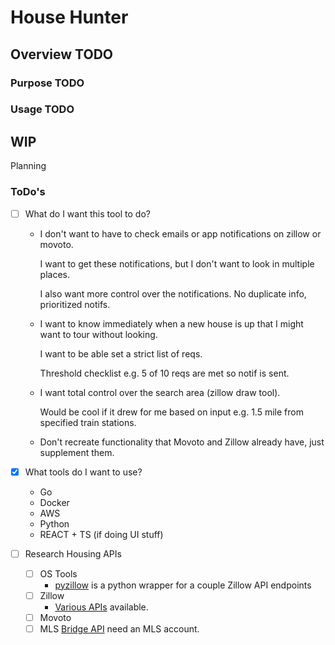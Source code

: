 # House Hunter


## Overview TODO
### Purpose TODO
### Usage TODO


## WIP
Planning

### ToDo's
- [ ] What do I want this tool to do?

  - I don't want to have to check emails or app notifications on zillow or movoto.

    I want to get these notifications, but I don't want to look in multiple places.

    I also want more control over the notifications. No duplicate info, prioritized notifs.

  - I want to know immediately when a new house is up that I might want to tour without looking.

    I want to be able set a strict list of reqs.

    Threshold checklist e.g. 5 of 10 reqs are met so notif is sent.

  - I want total control over the search area (zillow draw tool).

    Would be cool if it drew for me based on input e.g. 1.5 mile from specified train stations.

  - Don't recreate functionality that Movoto and Zillow already have, just supplement them.

- [x] What tools do I want to use?
  - Go
  - Docker
  - AWS
  - Python
  - REACT + TS (if doing UI stuff)

- [ ] Research Housing APIs
  - [ ] OS Tools
	- [pyzillow](https://github.com/hanneshapke/pyzillow) is a python wrapper for a couple Zillow API endpoints
  - [ ] Zillow
	- [Various APIs](https://www.zillowgroup.com/developers/api/mls-broker-data/listing-api/) available.
  - [ ] Movoto
  - [ ] MLS
	[Bridge API](https://bridgedataoutput.com/docs/platform/) need an MLS account.
